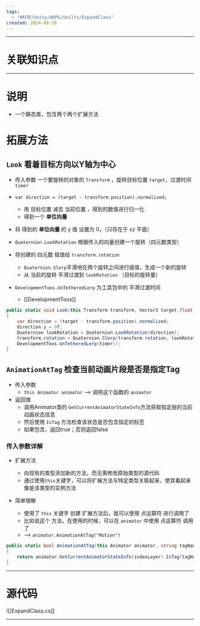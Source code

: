 ```yaml
---
tags:
  - "#科学/Unity/ARPG/Unilts/ExpandClass"
created: 2024-08-16
---
```

---
# 关联知识点



---
# 说明

- 一个静态类，包含两个两个扩展方法
# 拓展方法
## `Look` 看着目标方向以Y轴为中心

- 传入参数 一个要旋转的对象的 `Transform` ，旋转目标位置 `target`，过渡时间 `timer`

- `var direction = (target - transform.position).normalized;`
	- 用 目标位置 减去 当前位置 ，得到的数值进行归一化
	- 得到一个 **单位向量**
- 将 得到的 **单位向量** 的 y 值 设置为 0，（只存在于 xz 平面）
- `Quaternion.LookRotation` 根据传入的向量创建一个旋转（四元数类型）
- 将创建的 四元数 赋值给 `transform.rotation` 
	- `Quaternion.Slerp`平滑地在两个旋转之间进行插值，生成一个新的旋转
	- 从 当前的旋转 平滑过渡到 `lookRotation` （目标的旋转量）
- `DevelopmentToos.UnTetheredLerp` 为工具包中的 平滑过渡时间
	- [[DevelopmentToos]]

```C#
public static void Look(this Transform transform, Vector3 target,float timer)  
{  
    var direction = (target - transform.position).normalized;  
    direction.y = 0f;
    Quaternion lookRotation = Quaternion.LookRotation(direction);  
	transform.rotation = Quaternion.Slerp(transform.rotation, lookRotation,
	DevelopmentToos.UnTetheredLerp(timer));  
}
```
## `AnimationAtTag` 检查当前动画片段是否是指定Tag

- 传入参数
	- `this Animator animator` ——> 调用这个函数的 `animator`
- 返回值
	- 调用Animator类的 `GetCurrentAnimatorStateInfo`方法获取指定层的当前动画状态信息
	- 然后使用 `IsTag` 方法检查该状态是否包含指定的标签
	- 如果包含，返回true；否则返回false
### 传入参数详解

- 扩展方法
	- 向现有的类型添加新的方法，而无需修改原始类型的源代码
	- 通过使用`this`关键字，可以将扩展方法与特定类型关联起来，使其看起来像是该类型的实例方法

- 简单理解
	- 使用了 `this` 关键字 创建 扩展方法后，就可以使用 点运算符 进行调用了
	- 比如说这个 方法，在使用的时候，可以在 `animator` 中使用 点运算符 调用了
	- ——> `animator.AnimationAtTag("Motion")`

```C#
public static bool AnimationAtTag(this Animator animator, string tagName,int indexLayer = 0)  
{  
    return animator.GetCurrentAnimatorStateInfo(indexLayer).IsTag(tagName);  
}
```



---
# 源代码

![[ExpandClass.cs]]

---